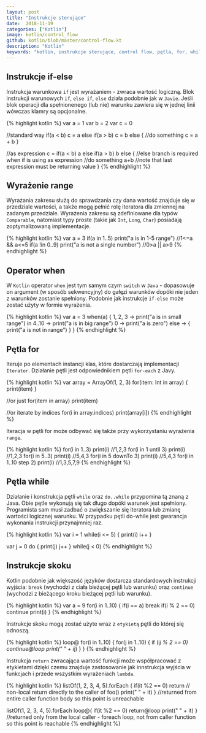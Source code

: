 ```yaml
---
layout: post
title: "Instrukcje sterujące"
date:  2018-11-19
categories: ["Kotlin"]
image: kotlin/control_flow
github: kotlin/blob/master/control-flow.kt
description: "Kotlin"
keywords: "kotlin, instrukcje sterujące, control flow, pętla, for, while, loop, when, if, else, range, break, continue, return, android, programowanie, programming"
---
```


## Instrukcje if-else
Instrukcja warunkowa `if` jest wyrażaniem - zwraca wartość logiczną. Blok instrukcji warunowych `if`, `else if`, `else` działa podobnie jak w `Javie`. Jeśli blok operacji dla spełnionenego (lub nie) warunku zawiera się w jednej linii wówczas klamry są opcjonalne.

{% highlight kotlin %}
var a = 1
var b = 2
var c = 0

//standard way
if(a < b) 
    c = a
else if(a > b) 
    c = b
else {
    //do something
    c = a + b
}

//as expression
c = if(a < b) a 
    else if(a > b) b 
    else { //else branch is required when if is using as expression
        //do something
        a+b //note that last expression must be returning value
    }
{% endhighlight %}

## Wyrażenie range
Wyrażania zakresu służą do sprawdzania czy dana wartość znajduje się w przedziale wartości, a także mogą pełnić rolę iteratora dla zmiennej na zadanym przedziale. Wyrażenia zakresu są zdefiniowane dla typów `Comparable`, natomiast typy proste (takie jak `Int`, `Long`, `Char`) posiadają zoptymalizowaną implementacje. 

{% highlight kotlin %}
var a = 3
if(a in 1..5) print("a is in 1-5 range") //1<=a && a<=5
if(a !in 0..9) print("a is not a single number") //0>a || a>9
{% endhighlight %}

## Operator when
W `Kotlin` operator `when` jest tym samym czym `switch` w `Java` - dopasowuje on argument (w sposób sekwencyjny) do gałęzi warunków dopóki nie jeden z warunków zostanie spełniony. Podobnie jak instrukcje `if-else` może zostać użyty w formie wyrażenia.

{% highlight kotlin %}
var a = 3
when(a) {
    1, 2, 3 -> print("a is in small range")
    in 4..10 -> print("a is in big range")
    0 -> print("a is zero")
    else -> { 
        print("a is not in range")
    }
}
{% endhighlight %}

## Pętla for
Iteruje po elementach instancji klas, które dostarczają implementacji `Iterator`. Działanie pętli jest odpowiednikiem pętli `for-each` z Javy.

{% highlight kotlin %}
var array = ArrayOf(1, 2, 3)
for(item: Int in array) {
    print(item)
}

//or just
for(item in array) print(item)

//or iterate by indices
for(i in array.indices) print(array[i])
{% endhighlight %}

Iteracja w pętli for może odbywać się także przy wykorzystaniu wyrażenia `range`.

{% highlight kotlin %}
for(i in 1..3) print(i) //1,2,3
for(i in 1 until 3) print(i) //1,2,3
for(i in 5..3) print(i) //5,4,3
for(i in 5 downTo 3) print(i) //5,4,3
for(i in 1..10 step 2) print(i) //1,3,5,7,9
{% endhighlight %}

## Pętla while
Działanie i konstrukcja pętli `while` oraz `do..while` przypomina tą znaną z Java. Obie pętle wykonują się tak długo dopóki warunek jest spełniony. Programista sam musi zadbać o zwiększanie się iteratora lub zmianę wartości logicznej warunku. W przypadku pętli do-while jest gwarancja wykonania instrukcji przynajmniej raz.

{% highlight kotlin %}
var i = 1
while(i <= 5) {
    print(i)
    i++
}

var j = 0
do {
    print(j)
    j++
} while(j < 0)
{% endhighlight %}

## Instrukcje skoku
Kotlin podobnie jak większość języków dostarcza standardowych instrukcji wyjścia: `break` (wychodzi z ciała bieżącej pętli lub warunku) oraz `continue` (wychodzi z bieżącego kroku bieżącej pętli lub warunku). 

{% highlight kotlin %}
var a = 9
for(i in 1..10) {
    if(i == a) break
    if(i % 2 == 0) continue
    print(i)
}
{% endhighlight %}

Instrukcje skoku mogą zostać użyte wraz z `etykietą` pętli do której się odnoszą.

{% highlight kotlin %}
loop@ for(i in 1..10) {
    for(j in 1..10) {
        if (i*j % 2 == 0) continue@loop
        print(" " + i*j)
    }
}
{% endhighlight %}

Instrukcja `return` zwracająca wartość funkcji może współpracować z etykietami dzięki czemu znajduje zastosowanie jak innstrukcja wyjścia w funkcjach i przede wszystkim wyrażeniach `lambda`.

{% highlight kotlin %}
listOf(1, 2, 3, 4, 5).forEach {
    if(it %2 == 0) return // non-local return directly to the caller of foo()
    print(" " + it)
}
//returned from entire caller function body so this point is unreachable

listOf(1, 2, 3, 4, 5).forEach loop@{
    if(it %2 == 0) return@loop 
    print(" " + it)
}
//returned only from the local caller - foreach loop, not from caller function so this point is reachable
{% endhighlight %}